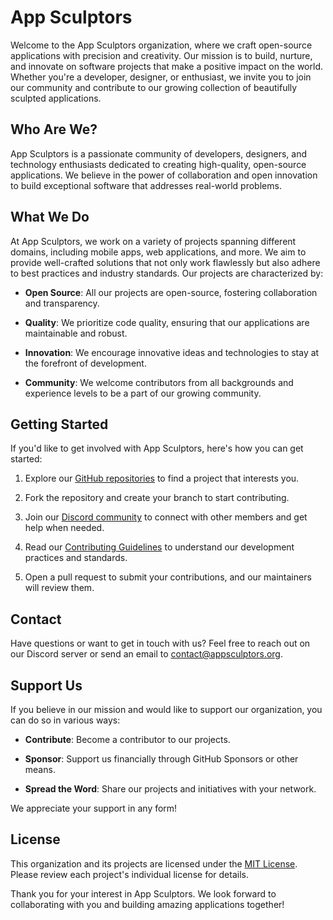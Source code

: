 # App Sculptors
Welcome to the App Sculptors organization, where we craft open-source applications with precision and creativity. Our mission is to build, nurture, and innovate on software projects that make a positive impact on the world. Whether you're a developer, designer, or enthusiast, we invite you to join our community and contribute to our growing collection of beautifully sculpted applications.

## Who Are We?

App Sculptors is a passionate community of developers, designers, and technology enthusiasts dedicated to creating high-quality, open-source applications. We believe in the power of collaboration and open innovation to build exceptional software that addresses real-world problems.

## What We Do

At App Sculptors, we work on a variety of projects spanning different domains, including mobile apps, web applications, and more. We aim to provide well-crafted solutions that not only work flawlessly but also adhere to best practices and industry standards. Our projects are characterized by:

- **Open Source**: All our projects are open-source, fostering collaboration and transparency.

- **Quality**: We prioritize code quality, ensuring that our applications are maintainable and robust.

- **Innovation**: We encourage innovative ideas and technologies to stay at the forefront of development.

- **Community**: We welcome contributors from all backgrounds and experience levels to be a part of our growing community.

## Getting Started

If you'd like to get involved with App Sculptors, here's how you can get started:

1. Explore our [GitHub repositories](https://github.com/AppSculptors) to find a project that interests you.

2. Fork the repository and create your branch to start contributing.

3. Join our [Discord community](https://discordapp.com/your-discord-server) to connect with other members and get help when needed.

4. Read our [Contributing Guidelines](CONTRIBUTING.md) to understand our development practices and standards.

5. Open a pull request to submit your contributions, and our maintainers will review them.

## Contact

Have questions or want to get in touch with us? Feel free to reach out on our Discord server or send an email to [contact@appsculptors.org](mailto:contact@appsculptors.org).

## Support Us

If you believe in our mission and would like to support our organization, you can do so in various ways:

- **Contribute**: Become a contributor to our projects.

- **Sponsor**: Support us financially through GitHub Sponsors or other means.

- **Spread the Word**: Share our projects and initiatives with your network.

We appreciate your support in any form!

## License

This organization and its projects are licensed under the [MIT License](LICENSE). Please review each project's individual license for details.

Thank you for your interest in App Sculptors. We look forward to collaborating with you and building amazing applications together!
